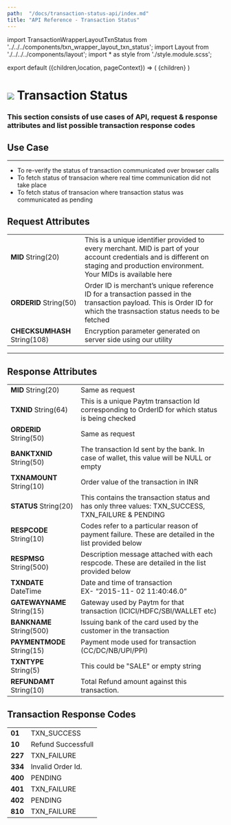 ```yaml
---
path:  "/docs/transaction-status-api/index.md"
title: "API Reference - Transaction Status"
---
```



import TransactionWrapperLayoutTxnStatus from '../../../components/txn_wrapper_layout_txn_status';
import Layout from './../../../components/layout';
import * as style from './style.module.scss';

export default ({children,location, pageContext}) => (
        <Layout pageContext={pageContext}>
            <TransactionWrapperLayoutTxnStatus checked={false}>
                {children}
            </TransactionWrapperLayoutTxnStatus>
        </Layout>
)

<div>
    <h1 className={`${style.statusHeading}`}><span><img src='/assets/tag-get.svg'/></span> Transaction Status</h1>
</div>


### This section consists of use cases of API, request & response attributes and list possible transaction response codes  

## Use Case
---

* To re-verify the status of transaction communicated over browser calls
* To fetch status of transacion where real time communication did not take place
* To fetch status of transacion where transaction status was communicated as pending 


<div className={`${style.space10}`}></div>

## Request Attributes

| | |
| --- | --- |
| **MID** String(20) | This is a unique identifier provided to every merchant. MID is part of your account credentials and is different on staging and production environment. Your MIDs is available here 
| **ORDERID** String(50) | Order ID is merchant’s unique reference ID for a transaction passed in the transaction payload. This is Order ID for which the trasnsaction status needs to be fetched 
| **CHECKSUMHASH** String(108) | Encryption parameter generated on server side using our utility
---

<div className={`${style.space10}`}></div>


## Response Attributes

| | |
| --- | --- |
| **MID** String(20) | Same as request
| **TXNID** String(64) | This is a unique Paytm transaction Id corresponding to OrderID for which status is being checked
| **ORDERID** String(50) | Same as request
| **BANKTXNID** String(50) | The transaction Id sent by the bank. In case of wallet, this value will be NULL or empty
| **TXNAMOUNT** String(10) | Order value of the transaction in INR
| **STATUS** String(20) | This contains the transaction status and has only three values: TXN_SUCCESS, TXN_FAILURE & PENDING
| **RESPCODE** String(10) | Codes refer to a particular reason of payment failure. These are detailed in the list provided below
| **RESPMSG** String(500) | Description message attached with each respcode. These are detailed in the list provided below
| **TXNDATE** DateTime | Date and time of transaction <br/> EX- “2015-11- 02 11:40:46.0”
| **GATEWAYNAME** String(15) | Gateway used by Paytm for that transaction (ICICI/HDFC/SBI/WALLET etc)
| **BANKNAME** String(500) | Issuing bank of the card used by the customer in the transaction
| **PAYMENTMODE** String(15) | Payment mode used for transaction (CC/DC/NB/UPI/PPI)
| **TXNTYPE** String(5) | This could be "SALE" or empty string
| **REFUNDAMT** String(10) | Total Refund amount against this transaction.

<div className={`${style.space10}`}></div>

## Transaction Response Codes

| | |
| --- | --- |
|**01**| TXN_SUCCESS
|**10** | Refund Successfull
|**227**| TXN_FAILURE
|**334** | Invalid Order Id.
|**400**| PENDING
|**401**| TXN_FAILURE
|**402**| PENDING
|**810**| TXN_FAILURE


